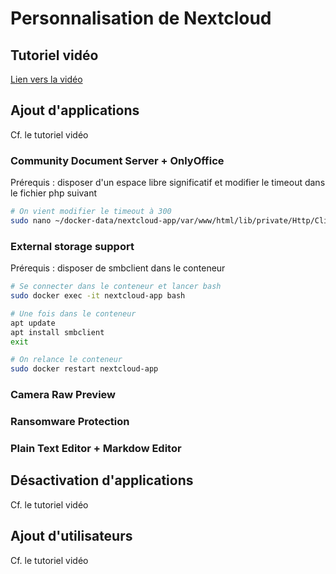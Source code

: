 # **Personnalisation de Nextcloud**



## Tutoriel vidéo

[Lien vers la vidéo](https://youtu.be/FemlCMaheEc)



## **Ajout d'applications**

Cf. le tutoriel vidéo

### Community Document Server + OnlyOffice

Prérequis : disposer d'un espace libre significatif et modifier le timeout dans le fichier php suivant

```bash
# On vient modifier le timeout à 300
sudo nano ~/docker-data/nextcloud-app/var/www/html/lib/private/Http/Client/Client.php
```

### External storage support

Prérequis : disposer de smbclient dans le conteneur

```bash
# Se connecter dans le conteneur et lancer bash
sudo docker exec -it nextcloud-app bash

# Une fois dans le conteneur
apt update
apt install smbclient
exit

# On relance le conteneur
sudo docker restart nextcloud-app
```

### Camera Raw Preview

### Ransomware Protection

### Plain Text Editor + Markdow Editor



## **Désactivation d'applications**

Cf. le tutoriel vidéo



## Ajout d'utilisateurs

Cf. le tutoriel vidéo